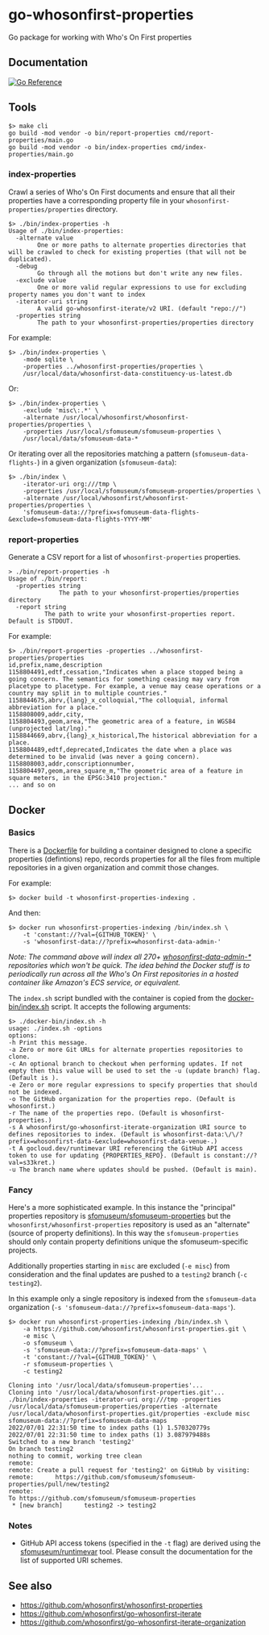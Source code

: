 # go-whosonfirst-properties

Go package for working with Who's On First properties

## Documentation

[![Go Reference](https://pkg.go.dev/badge/github.com/whosonfirst/go-whosonfirst-properties.svg)](https://pkg.go.dev/github.com/whosonfirst/go-whosonfirst-properties)

## Tools

```
$> make cli
go build -mod vendor -o bin/report-properties cmd/report-properties/main.go
go build -mod vendor -o bin/index-properties cmd/index-properties/main.go
```

### index-properties

Crawl a series of Who's On First documents and ensure that all their properties have a corresponding property file in your `whosonfirst-properties/properties` directory.

```
$> ./bin/index-properties -h
Usage of ./bin/index-properties:
  -alternate value
    	One or more paths to alternate properties directories that will be crawled to check for existing properties (that will not be duplicated).
  -debug
    	Go through all the motions but don't write any new files.
  -exclude value
    	One or more valid regular expressions to use for excluding property names you don't want to index
  -iterator-uri string
    	A valid go-whosonfirst-iterate/v2 URI. (default "repo://")
  -properties string
    	The path to your whosonfirst-properties/properties directory
```

For example:

```
$> ./bin/index-properties \
	-mode sqlite \
	-properties ../whosonfirst-properties/properties \
	/usr/local/data/whosonfirst-data-constituency-us-latest.db
```

Or:

```
$> ./bin/index-properties \
	-exclude 'misc\:.*' \
	-alternate /usr/local/whosonfirst/whosonfirst-properties/properties \
	-properties /usr/local/sfomuseum/sfomuseum-properties \
	/usr/local/data/sfomuseum-data-*
```

Or iterating over all the repositories matching a pattern (`sfomuseum-data-flights-`) in a given organization (`sfomuseum-data`):

```
$> ./bin/index \
	-iterator-uri org:///tmp \
	-properties /usr/local/sfomuseum/sfomuseum-properties/properties \
	-alternate /usr/local/whosonfirst/whosonfirst-properties/properties \
	'sfomuseum-data://?prefix=sfomuseum-data-flights-&exclude=sfomuseum-data-flights-YYYY-MM'
```

### report-properties

Generate a CSV report for a list of `whosonfirst-properties` properties.

```
> ./bin/report-properties -h
Usage of ./bin/report:
  -properties string
    	      The path to your whosonfirst-properties/properties directory
  -report string
    	  The path to write your whosonfirst-properties report. Default is STDOUT.
```

For example:

```
$> ./bin/report-properties -properties ../whosonfirst-properties/properties
id,prefix,name,description
1158804491,edtf,cessation,"Indicates when a place stopped being a going concern. The semantics for something ceasing may vary from placetype to placetype. For example, a venue may cease operations or a country may split in to multiple countries."
1158844675,abrv,{lang}_x_colloquial,"The colloquial, informal abbreviation for a place."
1158808009,addr,city,
1158804493,geom,area,"The geometric area of a feature, in WGS84 (unprojected lat/lng)."
1158844669,abrv,{lang}_x_historical,The historical abbreviation for a place.
1158804489,edtf,deprecated,Indicates the date when a place was determined to be invalid (was never a going concern).
1158808003,addr,conscriptionnumber,
1158804497,geom,area_square_m,"The geometric area of a feature in square meters, in the EPSG:3410 projection."
... and so on
```

## Docker

### Basics

There is a [Dockerfile](Dockerfile) for building a container designed to clone a specific properties (defintions) repo, records properties for all the files from multiple repositories in a given organization and commit those changes.

For example:

```
$> docker build -t whosonfirst-properties-indexing .
```

And then:

```
$> docker run whosonfirst-properties-indexing /bin/index.sh \
	-t 'constant://?val={GITHUB_TOKEN}' \
	-s 'whosonfirst-data://?prefix=whosonfirst-data-admin-'
```

_Note: The command above will index all 270+ [whosonfirst-data-admin-*](https://github.com/whosonfirst-data/?q=whosonfirst-data-admin&type=all&language=&sort=) repositories which won't be quick. The idea behind the Docker stuff is to periodically run across all the Who's On First repositories in a hosted container like Amazon's ECS service, or equivalent._

The `index.sh` script bundled with the container is copied from the [docker-bin/index.sh](docker-bin/index.sh) script. It accepts the following arguments:

```
$> ./docker-bin/index.sh -h
usage: ./index.sh -options
options:
-h Print this message.
-a Zero or more Git URLs for alternate properties repositories to clone.
-c An optional branch to checkout when performing updates. If not empty then this value will be used to set the -u (update branch) flag. (Default is ).
-e Zero or more regular expressions to specify properties that should not be indexed.
-o The GitHub organization for the properties repo. (Default is whosonfirst.)
-r The name of the properties repo. (Default is whosonfirst-properties.)
-s A whosonfirst/go-whosonfirst-iterate-organization URI source to defines repositories to index. (Default is whosonfirst-data:\/\/?prefix=whosonfirst-data-&exclude=whosonfirst-data-venue-.)
-t A gocloud.dev/runtimevar URI referencing the GitHub API access token to use for updating {PROPERTIES_REPO}. (Default is constant://?val=s33kret.)
-u The branch name where updates should be pushed. (Default is main).
```

### Fancy

Here's a more sophisticated example. In this instance the "principal" properties repository is [sfomuseum/sfomuseum-properties](https://github.com/sfomuseum/sfomuseum-properties) but the `whosonfirst/whosonfirst-properties` repository is used as an "alternate" (source of property definitions). In this way the `sfomuseum-properties` should only contain property definitions unique the sfomuseum-specific projects.

Additionally properties starting in `misc` are excluded (`-e misc`) from consideration and the final updates are pushed to a `testing2` branch (`-c testing2`).

In this example only a single repository is indexed from the `sfomuseum-data` organization (`-s 'sfomuseum-data://?prefix=sfomuseum-data-maps'`).

```
$> docker run whosonfirst-properties-indexing /bin/index.sh \
	-a https://github.com/whosonfirst/whosonfirst-properties.git \
	-e misc \
	-o sfomuseum \
	-s 'sfomuseum-data://?prefix=sfomuseum-data-maps' \
	-t 'constant://?val={GITHUB_TOKEN}' \
	-r sfomuseum-properties \
	-c testing2
	
Cloning into '/usr/local/data/sfomuseum-properties'...
Cloning into '/usr/local/data/whosonfirst-properties.git'...
./bin/index-properties -iterator-uri org:///tmp -properties /usr/local/data/sfomuseum-properties/properties -alternate /usr/local/data/whosonfirst-properties.git/properties -exclude misc sfomuseum-data://?prefix=sfomuseum-data-maps
2022/07/01 22:31:50 time to index paths (1) 1.570320779s
2022/07/01 22:31:50 time to index paths (1) 3.087979488s
Switched to a new branch 'testing2'
On branch testing2
nothing to commit, working tree clean
remote: 
remote: Create a pull request for 'testing2' on GitHub by visiting:        
remote:      https://github.com/sfomuseum/sfomuseum-properties/pull/new/testing2        
remote: 
To https://github.com/sfomuseum/sfomuseum-properties
 * [new branch]      testing2 -> testing2
 ```
 
### Notes

* GitHub API access tokens (specified in the `-t` flag) are derived using the [sfomuseum/runtimevar](https://github.com/sfomuseum/runtimevar#runtimevar-1) tool. Please consult the documentation for the list of supported URI schemes.

## See also

* https://github.com/whosonfirst/whosonfirst-properties
* https://github.com/whosonfirst/go-whosonfirst-iterate
* https://github.com/whosonfirst/go-whosonfirst-iterate-organization